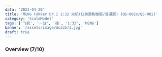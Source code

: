 ```yaml
---
data: '2023-04-20'
title: 'MENG Fokker Dr.I 1:32 双机(红男爵胸像版/普通版) (QS-002s/QS-002)'
category: 'ScaleModel'
tags: ['飞机', '一战', '德', '1:32', 'MENG']
banner: '/assets/image/do335/1.jpg'
draft: true
---
```


### Overview (7/10)
